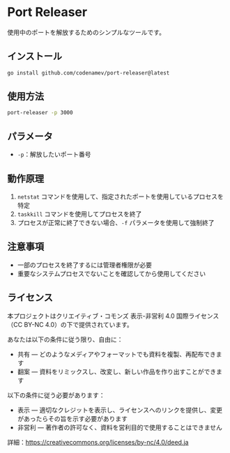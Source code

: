 # Port Releaser

使用中のポートを解放するためのシンプルなツールです。

## インストール

```bash
go install github.com/codenamev/port-releaser@latest
```

## 使用方法

```bash
port-releaser -p 3000
```

## パラメータ

- `-p`：解放したいポート番号

## 動作原理

1. `netstat` コマンドを使用して、指定されたポートを使用しているプロセスを特定
2. `taskkill` コマンドを使用してプロセスを終了
3. プロセスが正常に終了できない場合、`-f` パラメータを使用して強制終了

## 注意事項

- 一部のプロセスを終了するには管理者権限が必要
- 重要なシステムプロセスでないことを確認してから使用してください

## ライセンス

本プロジェクトはクリエイティブ・コモンズ 表示-非営利 4.0 国際ライセンス（CC BY-NC 4.0）の下で提供されています。

あなたは以下の条件に従う限り、自由に：
- 共有 — どのようなメディアやフォーマットでも資料を複製、再配布できます
- 翻案 — 資料をリミックスし、改変し、新しい作品を作り出すことができます

以下の条件に従う必要があります：
- 表示 — 適切なクレジットを表示し、ライセンスへのリンクを提供し、変更があったらその旨を示す必要があります
- 非営利 — 著作者の許可なく、資料を営利目的で使用することはできません

詳細：https://creativecommons.org/licenses/by-nc/4.0/deed.ja
